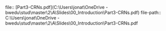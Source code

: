 file:: [Part3-CRNs.pdf](C:\Users\jonat\OneDrive - bwedu\stud\master\2\A\Slides\00_Introduction\Part3-CRNs.pdf)
file-path:: C:\Users\jonat\OneDrive - bwedu\stud\master\2\A\Slides\00_Introduction\Part3-CRNs.pdf
